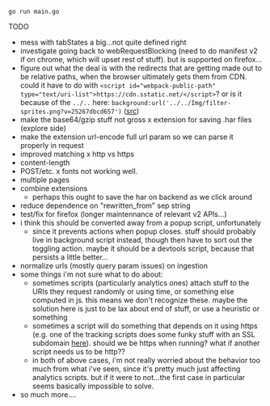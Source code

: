 `go run main.go`

TODO
- mess with tabStates a big...not quite defined right
- investigate going back to webRequestBlocking (need to do manifest v2 if on chrome, which will upset rest of stuff). but is supported on firefox...
- figure out what the deal is with the redirects that are getting made out to be relative paths, when the browser ultimately gets them from CDN. could it have to do with `<script id="webpack-public-path" type="text/uri-list">https://cdn.sstatic.net/</script>`? or is it because of the `../..` here: `background:url('../../Img/filter-sprites.png?v=25267dbcd657')` ([src](https://cdn.sstatic.net/Sites/stackoverflow/primary.css?v=c05ce93d5306))
- make the base64/gzip stuff not gross
x extension for saving .har files (explore side)
- make the extension url-encode full url param so we can parse it properly in request
- improved matching
  x http vs https
- content-length
- POST/etc.
x fonts not working well.
- multiple pages
- combine extensions
  - perhaps this ought to save the har on backend as we click around
- reduce dependence on "rewritten_from" sep string
- test/fix for firefox (longer maintennance of relevant v2 APIs...)
- i think this should be converted away from a popup script, unfortunately
  - since it prevents actions when popup closes. stuff should probably live in background script instead, though then have to sort out the toggling action. maybe it should be a devtools script, because that persists a little better... 
- normalize urls (mostly query param issues) on ingestion
- some things i'm not sure what to do about:
  - sometimes scripts (particularly analytics ones) attach stuff to the URIs they request randomly or using time, or something else computed in js. this means we don't recognize these. maybe the solution here is just to be lax about end of stuff, or use a heuristic or something
  - sometimes a script will do something that depends on it using https (e.g. one of the tracking scripts does some funky stuff with an SSL subdomain [here](https://static.www.calottery.com/-/media/Base-Themes/Main-Theme/scripts/tracking.js?rev=dc6dddae1bca404db5fb59c0fe175fbf)). should we be https when running? what if another script needs us to be http??
  - in both of above cases, i'm not really worried about the behavior too much from what i've seen, since it's pretty much just affecting analytics scripts. but if it were to not...the first case in particular seems basically impossible to solve.
- so much more....